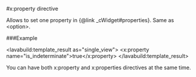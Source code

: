 
#x:property directive

<script type="lavabuild/eval">result = global.LavaBuild.generateDirectiveInfoBox('property');</script>

Allows to set one property in {@link _cWidget#properties}. Same as &lt;option&gt;.

###Example

<lavabuild:template_result as="single_view">
<checkbox>
	<x:property name="is_indeterminate">true</x:property>
</checkbox>
</lavabuild:template_result>

You can have both x:property and x:properties directives at the same time.